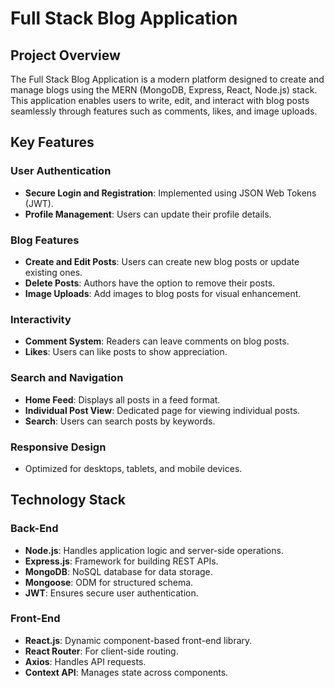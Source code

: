 # Full Stack Blog Application

## Project Overview
The Full Stack Blog Application is a modern platform designed to create and manage blogs using the MERN (MongoDB, Express, React, Node.js) stack. This application enables users to write, edit, and interact with blog posts seamlessly through features such as comments, likes, and image uploads.

## Key Features

### User Authentication
- **Secure Login and Registration**: Implemented using JSON Web Tokens (JWT).
- **Profile Management**: Users can update their profile details.

### Blog Features
- **Create and Edit Posts**: Users can create new blog posts or update existing ones.
- **Delete Posts**: Authors have the option to remove their posts.
- **Image Uploads**: Add images to blog posts for visual enhancement.

### Interactivity
- **Comment System**: Readers can leave comments on blog posts.
- **Likes**: Users can like posts to show appreciation.

### Search and Navigation
- **Home Feed**: Displays all posts in a feed format.
- **Individual Post View**: Dedicated page for viewing individual posts.
- **Search**: Users can search posts by keywords.

### Responsive Design
- Optimized for desktops, tablets, and mobile devices.

## Technology Stack

### Back-End
- **Node.js**: Handles application logic and server-side operations.
- **Express.js**: Framework for building REST APIs.
- **MongoDB**: NoSQL database for data storage.
- **Mongoose**: ODM for structured schema.
- **JWT**: Ensures secure user authentication.

### Front-End
- **React.js**: Dynamic component-based front-end library.
- **React Router**: For client-side routing.
- **Axios**: Handles API requests.
- **Context API**: Manages state across components.


